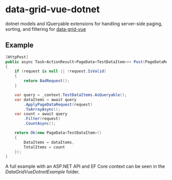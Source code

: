 # data-grid-vue-dotnet
dotnet models and IQueryable extensions for handling server-side paging, sorting, and filtering for [data-grid-vue](https://github.com/nruffing/data-grid-vue)

## Example
```c#
[HttpPost]
public async Task<ActionResult<PageData<TestDataItem>>> Post(PageDataRequest request) 
{
    if (request is null || !request.IsValid)
    {
        return BadRequest();
    }

    var query = _context.TestDataItems.AsQueryable();
    var dataItems = await query
        .ApplyPageDataRequest(request)
        .ToArrayAsync();
    var count = await query
		.Filter(request)
		.CountAsync();

    return Ok(new PageData<TestDataItem>()
    {
        DataItems = dataItems,
        TotalItems = count
    });
}
```
A full example with an ASP.NET API and EF Core context can be seen in the _DataGridVueDotnetExample_ folder.